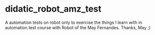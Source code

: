 # didatic_robot_amz_test
A automation tests on robot only to exercise the things I learn with in automation test course with Robot of the May Fernandes. Thanks, May ;)
